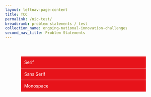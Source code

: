 ```yaml
---
layout: leftnav-page-content
title: TCC
permalink: /nic-test/
breadcrumb: problem statements / test
collection_name: ongoing-national-innovation-challenges
second_nav_title: Problem Statements
---
```

<style>

.wrapper{
  color: #ffffff;
  margin: 10% auto;
  width: 80%;
  background: #E7131A;
  border: 2px solid;
}

ul{
  list-style: none;
  margin: 0;
  padding: 0;
}

label{
  display: block;
  cursor: pointer;
  padding: 10px;
  border: 1px solid #fff;
  border-bottom: none;
}

label.last{
  border-bottom: 1px solid #fff;
}

ul ul li{
  list-style-type: none;
  padding: 10px;
}


input[type="checkbox"]{
  position: absolute;
  left: -9999px;
}

input[type="checkbox"] ~ ul{
  height: 0;
  transform: scaleY(0);
}

input[type="checkbox"]:checked ~ ul{
  height: 100%;
  transform-origin: top;
  transition: transform .2s ease-out;
  transform: scaleY(1); 
}

input[type="checkbox"]:checked + label{
  background: #26C281;
  border-bottom: 1px solid #fff;
}

</style>

<div class="wrapper">
<ul>
  <li>
    <input type="checkbox" id="list-item-1">
    <label for="list-item-1" class="first">Serif</label>
    <ul>
      <li>Slabo</li>
      <li>Droid Serif</li>
      <li>Roboto Serif</li>
      <li>Lora</li>
      <li>Meriweather</li>
    </ul>
  </li>
  <li>
    <input type="checkbox" id="list-item-2">
    <label for="list-item-2">Sans Serif</label>
    <ul>
      <li>Open Sans</li>
      <li>Roboto</li>
      <li>Lato</li>
      <li>Stabo</li>
      <li>Oswald</li>
    </ul>
  </li>
  <li>
    <input type="checkbox" id="list-item-3">
    <label for="list-item-3" class="last">Monospace</label>
    <ul>
      <li>Inconsolata</li>
      <li>Source Code Pro</li>
      <li>Droid Sans Mono</li>
      <li>Ubuntu Mono</li>
      <li>Cousine</li>
    </ul>
  </li>
</ul>
</div>
